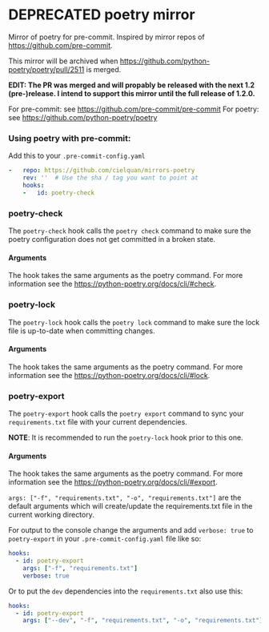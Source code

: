 DEPRECATED poetry mirror
========================

Mirror of poetry for pre-commit. Inspired by mirror repos of https://github.com/pre-commit.

This mirror will be archived when https://github.com/python-poetry/poetry/pull/2511 is merged.

**EDIT: The PR was merged and will propably be released with the next 1.2 (pre-)release.
I intend to support this mirror until the full release of 1.2.0.**

For pre-commit: see https://github.com/pre-commit/pre-commit
For poetry: see https://github.com/python-poetry/poetry

### Using poetry with pre-commit:

Add this to your `.pre-commit-config.yaml`

```yaml
-   repo: https://github.com/cielquan/mirrors-poetry
    rev: ''  # Use the sha / tag you want to point at
    hooks:
    -   id: poetry-check
```

### poetry-check

The `poetry-check` hook calls the `poetry check` command
to make sure the poetry configuration does not get committed in a broken state.

#### Arguments

The hook takes the same arguments as the poetry command.
For more information see the https://python-poetry.org/docs/cli/#check.


### poetry-lock

The `poetry-lock` hook calls the `poetry lock` command
to make sure the lock file is up-to-date when committing changes.

#### Arguments

The hook takes the same arguments as the poetry command.
For more information see the https://python-poetry.org/docs/cli/#lock.


### poetry-export

The `poetry-export` hook calls the `poetry export` command
to sync your `requirements.txt` file with your current dependencies.

**NOTE**: It is recommended to run the `poetry-lock` hook prior to this one.

#### Arguments

The hook takes the same arguments as the poetry command.
For more information see the https://python-poetry.org/docs/cli/#export.

`args: ["-f", "requirements.txt", "-o", "requirements.txt"]` are the default arguments
which will create/update the requirements.txt file in the current working directory.

For output to the console change the arguments and add `verbose: true` to `poetry-export`
in your `.pre-commit-config.yaml` file like so:

```yaml
hooks:
  - id: poetry-export
    args: ["-f", "requirements.txt"]
    verbose: true
```

Or to put the `dev` dependencies into the `requirements.txt` also use this:

```yaml
hooks:
  - id: poetry-export
    args: ["--dev", "-f", "requirements.txt", "-o", "requirements.txt"]
```


